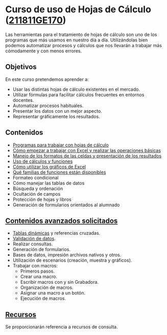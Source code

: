 # Curso de uso de Hojas de Cálculo ([211811GE170](https://www.juntadeandalucia.es/educacion/secretariavirtual/consultaCEP/actividad/211811GE170/))

Las herramientas para el tratamiento de hojas de cálculo son uno de los programas que más usamos en nuestro día a día. Utilizándolas bien podemos automatizar procesos y cálculos que nos llevarán a trabajar más cómodamente y con menos errores.

## Objetivos

En este curso pretendemos aprender a:

* Usar las distintas hojas de cálculo existentes en el mercado.
* Utilizar fórmulas para facilitar cálculos frecuentes en entornos docentes.
* Automatizar procesos habituales.
* Presentar los datos con un mejor aspecto.
* Representar gráficamente los resultados.

## Contenidos

* [Programas para trabajar con hojas de cálculo](1.0.Programas.md)
* [Cómo empezar a trabajar con Excel y realizar las operaciones básicas](./2.0.OperacionesBasicas.md)
* [Manejo de los formatos de las celdas y presentación de los resultados](3.0.Formatos.md)
* [Uso de cálculos y funciones](./4.0.Funciones.md)
* [Cómo utilizar los gráficos de Excel](./5.0.Graficos.md)
* [Qué familias de funciones están disponibles](./6.0.Funciones.md)
* Formateo condicional
* Cómo manejar las tablas de datos
* Búsqueda y ordenación
* Ocultación de campos
* Protección de hojas y libros
* Generación de formularios orientados al alumnado

## [Contenidos avanzados solicitados](./9.9.Avanzado.md)
* [Tablas dinámicas](./9.9.Avanzado.md#tablas-din%C3%A1micas) y referencias cruzadas.
* [Validación de datos](./9.9.Avanzado.md#validaci%C3%B3n-de-datos).
* Realizar consultas.
* Generación de formularios.
* Bases de datos, impresión archivos nativos y otros.
* Utilización de escenarios (creación, muestra y gráficos).
* Trabajar con macros:
    * Primeros pasos.
    * Crear una macro.
    * Escribir macros con y sin Grabadora.
    * Organización de macros.
    * Asignar una macro a un botón.
    * Ejecución de macros.

## [Recursos](./Recursos.md)

Se proporcionarán referencia a recursos de consulta.



